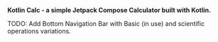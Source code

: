<b>Kotlin Calc - a simple Jetpack Compose Calculator built with Kotlin.</b>

TODO: Add Bottom Navigation Bar with Basic (in use) and scientific operations variations.
